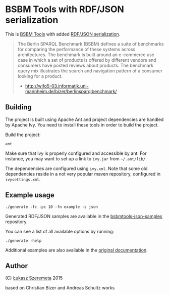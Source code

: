 # BSBM Tools with RDF/JSON serialization

This is [BSBM Tools](http://sourceforge.net/projects/bsbmtools/) with added [RDF/JSON serialization](http://www.w3.org/2009/12/rdf-ws/papers/ws02).

> The Berlin SPARQL Benchmark (BSBM) defines a suite of benchmarks for comparing the performance of these systems across architectures. The benchmark is built around an e-commerce use case in which a set of products is offered by different vendors and consumers have posted reviews about products. The benchmark query mix illustrates the search and navigation pattern of a consumer looking for a product.
> - http://wifo5-03.informatik.uni-mannheim.de/bizer/berlinsparqlbenchmark/

## Building

The project is built using Apache Ant and project dependencies are handled by Apache Ivy. You need to install these tools in order to build the project.

Build the project:

```
ant
```

Make sure that ivy is properly configured and accessible by ant. For instance, you may want to set up a link to `ivy.jar` from `~/.ant/lib/`.

The dependencies are configured using `ivy.xml`. Note that some old dependencies reside in a not very popular maven repository, configured in `ivysettings.xml`.


## Example usage

```
./generate -fc -pc 10 -fn example -s json
```

Generated RDF/JSON samples are available in the [bsbmtools-json-samples](https://github.com/lszeremeta/bsbmtools-json-samples) repository.

You can see a list of all available options by running:

```
./generate -help
```

Additional examples are also available in the [original documentation](http://wifo5-03.informatik.uni-mannheim.de/bizer/berlinsparqlbenchmark/spec/BenchmarkRules/index.html#datagenerator).

## Author

(C) [Łukasz Szeremeta](https://github.com/lszeremeta) 2015

based on Christian Bizer and Andreas Schultz works
